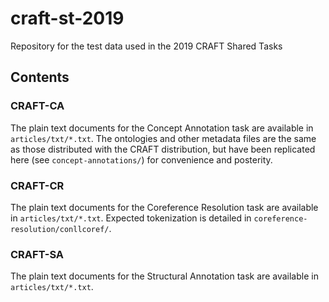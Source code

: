 # craft-st-2019
Repository for the test data used in the 2019 CRAFT Shared Tasks

## Contents

### CRAFT-CA
The plain text documents for the Concept Annotation task are available in `articles/txt/*.txt`. The ontologies and other metadata files are the same as those distributed with the CRAFT distribution, but have been replicated here (see `concept-annotations/`) for convenience and posterity.

### CRAFT-CR
The plain text documents for the Coreference Resolution task are available in `articles/txt/*.txt`. Expected tokenization is detailed in `coreference-resolution/conllcoref/`.

### CRAFT-SA
The plain text documents for the Structural Annotation task are available in `articles/txt/*.txt`.


